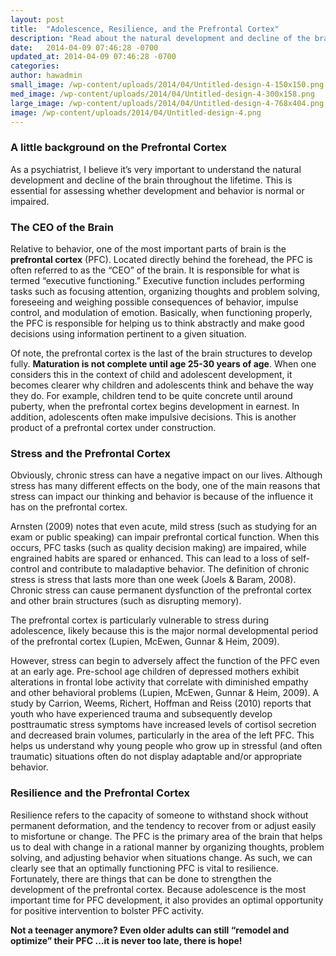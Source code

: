 ```yaml
---
layout: post
title:  "Adolescence, Resilience, and the Prefrontal Cortex"
description: "Read about the natural development and decline of the brain throughout a lifetime."
date:   2014-04-09 07:46:28 -0700
updated_at: 2014-04-09 07:46:28 -0700
categories: 
author: hawadmin
small_image: /wp-content/uploads/2014/04/Untitled-design-4-150x150.png
med_image: /wp-content/uploads/2014/04/Untitled-design-4-300x158.png
large_image: /wp-content/uploads/2014/04/Untitled-design-4-768x404.png
image: /wp-content/uploads/2014/04/Untitled-design-4.png
---
```


### A little background on the Prefrontal Cortex

As a psychiatrist, I believe it’s very important to understand the natural development and decline of the brain throughout the lifetime. This is essential for assessing whether development and behavior is normal or impaired.

### The CEO of the Brain

Relative to behavior, one of the most important parts of brain is the **prefrontal cortex** (PFC). Located directly behind the forehead, the PFC is often referred to as the “CEO” of the brain. It is responsible for what is termed “executive functioning.” Executive function includes performing tasks such as focusing attention, organizing thoughts and problem solving, foreseeing and weighing possible consequences of behavior, impulse control, and modulation of emotion. Basically, when functioning properly, the PFC is responsible for helping us to think abstractly and make good decisions using information pertinent to a given situation.

Of note, the prefrontal cortex is the last of the brain structures to develop fully. **Maturation is not complete until age 25-30 years of age**. When one considers this in the context of child and adolescent development, it becomes clearer why children and adolescents think and behave the way they do. For example, children tend to be quite concrete until around puberty, when the prefrontal cortex begins development in earnest. In addition, adolescents often make impulsive decisions. This is another product of a prefrontal cortex under construction.

### Stress and the Prefrontal Cortex

Obviously, chronic stress can have a negative impact on our lives. Although stress has many different effects on the body, one of the main reasons that stress can impact our thinking and behavior is because of the influence it has on the prefrontal cortex.

Arnsten (2009) notes that even acute, mild stress (such as studying for an exam or public speaking) can impair prefrontal cortical function. When this occurs, PFC tasks (such as quality decision making) are impaired, while engrained habits are spared or enhanced. This can lead to a loss of self-control and contribute to maladaptive behavior. The definition of chronic stress is stress that lasts more than one week (Joels & Baram, 2008). Chronic stress can cause permanent dysfunction of the prefrontal cortex and other brain structures (such as disrupting memory).

The prefrontal cortex is particularly vulnerable to stress during adolescence, likely because this is the major normal developmental period of the prefrontal cortex (Lupien, McEwen, Gunnar & Heim, 2009).

However, stress can begin to adversely affect the function of the PFC even at an early age. Pre-school age children of depressed mothers exhibit alterations in frontal lobe activity that correlate with diminished empathy and other behavioral problems (Lupien, McEwen, Gunnar & Heim, 2009). A study by Carrion, Weems, Richert, Hoffman and Reiss (2010) reports that youth who have experienced trauma and subsequently develop posttraumatic stress symptoms have increased levels of cortisol secretion and decreased brain volumes, particularly in the area of the left PFC. This helps us understand why young people who grow up in stressful (and often traumatic) situations often do not display adaptable and/or appropriate behavior.

### Resilience and the Prefrontal Cortex

Resilience refers to the capacity of someone to withstand shock without permanent deformation, and the tendency to recover from or adjust easily to misfortune or change. The PFC is the primary area of the brain that helps us to deal with change in a rational manner by organizing thoughts, problem solving, and adjusting behavior when situations change. As such, we can clearly see that an optimally functioning PFC is vital to resilience. Fortunately, there are things that can be done to strengthen the development of the prefrontal cortex. Because adolescence is the most important time for PFC development, it also provides an optimal opportunity for positive intervention to bolster PFC activity.

**Not a teenager anymore? Even older adults can still “remodel and optimize” their PFC …it is never too late, there is hope!**